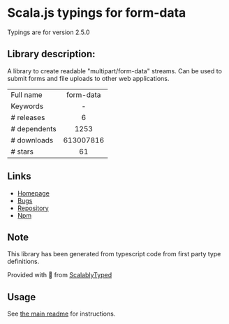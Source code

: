 
# Scala.js typings for form-data

Typings are for version 2.5.0

## Library description:
A library to create readable "multipart/form-data" streams. Can be used to submit forms and file uploads to other web applications.

|                    |                 |
| ------------------ | :-------------: |
| Full name          | form-data |
| Keywords           | - |
| # releases         | 6 |
| # dependents       | 1253 |
| # downloads        | 613007816 |
| # stars            | 61 |

## Links
- [Homepage](https://github.com/form-data/form-data#readme)
- [Bugs](https://github.com/form-data/form-data/issues)
- [Repository](https://github.com/form-data/form-data)
- [Npm](https://www.npmjs.com/package/form-data)
    


## Note
This library has been generated from typescript code from first party type definitions.

Provided with :purple_heart: from [ScalablyTyped](https://github.com/oyvindberg/ScalablyTyped)

## Usage
See [the main readme](../../readme.md) for instructions.


